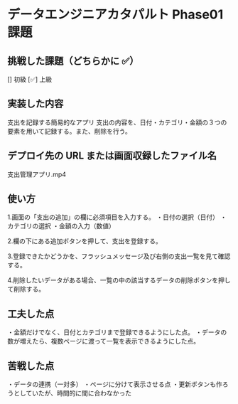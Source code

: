 # データエンジニアカタパルト Phase01 課題

## 挑戦した課題（どちらかに ✅）

[] 初級
[✅] 上級

## 実装した内容

支出を記録する簡易的なアプリ
支出の内容を、日付・カテゴリ・金額の３つの要素を用いて記録する。また、削除を行う。

## デプロイ先の URL または画面収録したファイル名

支出管理アプリ.mp4

## 使い方

1.画面の「支出の追加」の欄に必須項目を入力する。
   ・日付の選択（日付）
   ・カテゴリの選択
   ・金額の入力（数値）

2.欄の下にある追加ボタンを押して、支出を登録する。

3.登録できたかどうかを、フラッシュメッセージ及び右側の支出一覧を見て確認する。

4.削除したいデータがある場合、一覧の中の該当するデータの削除ボタンを押して削除する。

## 工夫した点

・金額だけでなく、日付とカテゴリまで登録できるようにした点。
・データの数が増えたら、複数ページに渡って一覧を表示できるようにした点。

## 苦戦した点

・データの連携（一対多）
・ページに分けて表示させる点
・更新ボタンも作ろうとしていたが、時間的に間に合わなかった
